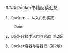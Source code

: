 ####Docker书籍阅读汇总
    
    1、Docker — 从入门到实践
    
        Done
    
    2、Docker技术入门与实战 第2版
    
    3、Docker容器与容器云（第2版）
